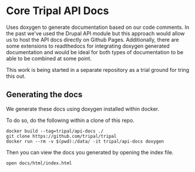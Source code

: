 # Core Tripal API Docs

Uses doxygen to generate documentation based on our code comments. In the past we've used the Drupal API module but this approach would allow us to host the API docs directly on Github Pages. Additionally, there are some extensions to readthedocs for integrating doxygen generated documentation and would be ideal for both types of documentation to be able to be combined at some point.

This work is being started in a separate repository as a trial ground for tring this out.

## Generating the docs

We generate these docs using doxygen installed within docker.

To do so, do the following within a clone of this repo.

```
docker build --tag=tripal/api-docs ./
git clone https://github.com/tripal/tripal
docker run --rm -v $(pwd):/data/ -it tripal/api-docs doxygen
```

Then you can view the docs you generated by opening the index file.

```
open docs/html/index.html
```
